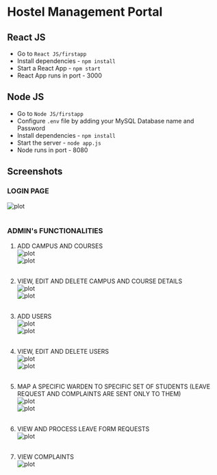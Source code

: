 # Hostel Management Portal

## React JS

- Go to `React JS/firstapp`
- Install dependencies - `npm install`
- Start a React App - `npm start`
- React App runs in port - 3000


## Node JS

- Go to `Node JS/firstapp`
- Configure `.env` file by adding your MySQL Database name and Password
- Install dependencies - `npm install`
- Start the server - `node app.js`
- Node runs in port - 8080


## Screenshots

### LOGIN PAGE
![plot](Screenshots/img1.png)<br/><br/>


### ADMIN's FUNCTIONALITIES

1. ADD CAMPUS AND COURSES<br/>
![plot](Screenshots/img2.png)<br/>
![plot](Screenshots/img3.png)<br/><br/>

2. VIEW, EDIT AND DELETE CAMPUS AND COURSE DETAILS<br/>
![plot](Screenshots/img4.png)<br/>
![plot](Screenshots/img5.png)<br/><br/>

3. ADD USERS<br/>
![plot](Screenshots/img6.png)<br/>
![plot](Screenshots/img7.png)<br/><br/>

4. VIEW, EDIT AND DELETE USERS<br/>
![plot](Screenshots/img8.png)<br/>
![plot](Screenshots/img9.png)<br/><br/>

5. MAP A SPECIFIC WARDEN TO SPECIFIC SET OF STUDENTS (LEAVE REQUEST AND COMPLAINTS ARE SENT ONLY TO THEM)<br/>
![plot](Screenshots/img10.png)<br/>
![plot](Screenshots/img11.png)<br/><br/>

6. VIEW AND PROCESS LEAVE FORM REQUESTS<br/>
![plot](Screenshots/img12.png)<br/><br/>

7. VIEW COMPLAINTS<br/>
![plot](Screenshots/img13.png)<br/><br/>